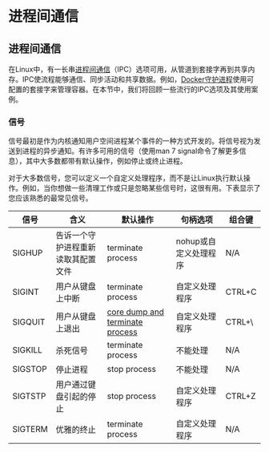 # 进程间通信

## 进程间通信

在Linux中，有一长串[进程间通信](https://en.wikipedia.org/wiki/Inter-process_communication)（IPC）选项可用，从管道到套接字再到共享内存。IPC使流程能够通信、同步活动和共享数据。例如，[Docker守护进程](https://docs.docker.com/engine/reference/commandline/dockerd/)使用可配置的套接字来管理容器。在本节中，我们将回顾一些流行的IPC选项及其使用案例。

### 信号

信号最初是作为内核通知用户空间进程某个事件的一种方式开发的。将信号视为发送到进程的异步通知。有许多可用的信号（使用man 7 signal命令了解更多信息），其中大多数都带有默认操作，例如停止或终止进程。

对于大多数信号，您可以定义一个自定义处理程序，而不是让Linux执行默认操作。例如，当你想做一些清理工作或只是忽略某些信号时，这很有用。下表显示了您应该熟悉的最常见信号。

| 信号    | 含义                               | 默认操作                                                     | 句柄选项              | 组合键 |
| ------- | ---------------------------------- | ------------------------------------------------------------ | --------------------- | ------ |
| SIGHUP  | 告诉一个守护进程重新读取其配置文件 | terminate process                                            | nohup或自定义处理程序 | N/A    |
| SIGINT  | 用户从键盘上中断                   | terminate process                                            | 自定义处理程序        | CTRL+C |
| SIGQUIT | 用户从键盘上退出                   | [core dump and terminate process](https://www.man7.org/linux/man-pages/man5/core.5.html) | 自定义处理程序        | CTRL+\ |
| SIGKILL | 杀死信号                           | terminate process                                            | 不能处理              | N/A    |
| SIGSTOP | 停止进程                           | stop process                                                 | 不能处理              | N/A    |
| SIGTSTP | 用户通过键盘引起的停止             | stop process                                                 | 自定义处理程序        | CTRL+Z |
| SIGTERM | 优雅的终止                         | terminate process                                            | 自定义处理程序        | N/A    |